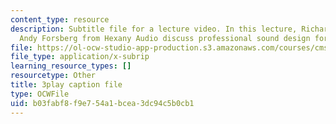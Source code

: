 ```yaml
---
content_type: resource
description: Subtitle file for a lecture video. In this lecture, Richard Ludlow and
  Andy Forsberg from Hexany Audio discuss professional sound design for video games.
file: https://ol-ocw-studio-app-production.s3.amazonaws.com/courses/cms-611j-creating-video-games-fall-2014/b03fabf8f9e754a1bcea3dc94c5b0cb1_Ey_eWZhG8vI.vtt
file_type: application/x-subrip
learning_resource_types: []
resourcetype: Other
title: 3play caption file
type: OCWFile
uid: b03fabf8-f9e7-54a1-bcea-3dc94c5b0cb1
---
```

